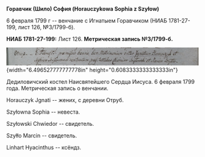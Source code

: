 **Горавчик (Шило) София (Horauczykowa Sophia z Szyłow)**

6 февраля 1799 г -- венчание с Игнатыем Горавчиком (НИАБ 1781-27-199,
лист 126, №3/1799-б).

**НИАБ 1781-27-199:** Лист 126. **Метрическая запись №3/1799-б.**

![](./media/b6d1a8fa10ddc787dc25df72dbf5f0d18b93684e.png){width="6.496527777777778in"
height="0.6083333333333333in"}

Дедиловичский костел Наисвятейшего Сердца Иисуса. 6 февраля 1799 года.
Метрическая запись о венчании.

Horauczyk Jgnati -- жених, с деревни Отруб.

Szyłowna Sophia -- невеста.

Szyłowski Chwiedor -- свидетель.

Szyłło Marcin -- свидетель.

Linhart Hyacinthus -- ксёндз.
